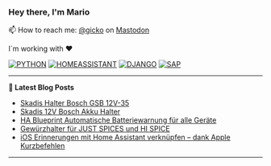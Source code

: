 ### Hey there, I'm Mario

📫 How to reach me: [@gicko](https://mastodon.online/@gicko) on <a rel="me" href="https://mastodon.online/@gicko">Mastodon</a>

I´m working with ❤️

[![PYTHON](https://img.shields.io/badge/Python-FFD43B?style=for-the-badge&logo=python&logoColor=blue)](https://www.python.org/) [![HOMEASSISTANT](https://img.shields.io/badge/Home%20Assistant-18BCF2?style=for-the-badge&logo=Home%20Assistant&logoColor=white)](https://www.home-assistant.io) [![DJANGO](https://img.shields.io/badge/Django-092E20?style=for-the-badge&logo=django&logoColor=green)](https://www.djangoproject.com) [![SAP](https://img.shields.io/badge/SAP-0FAAFF?style=for-the-badge&logo=sap&logoColor=white)](https://www.sap.com)

-------

**📝 Latest Blog Posts**

<!-- BLOG-POST-LIST:START -->
- [Skadis Halter Bosch GSB 12V-35](https://3ar.io/blog/skadis-halter-bosch-gsb-12v-35/)
- [Skadis 12V Bosch Akku Halter](https://3ar.io/blog/skadis-12v-bosch-akku-halter/)
- [HA Blueprint Automatische Batteriewarnung für alle Geräte](https://3ar.io/blog/automatische-batteriewarnung-fur-alle-gerate/)
- [Gewürzhalter für JUST SPICES und HI SPICE](https://3ar.io/blog/gewurzhalter-fur-just-spices-und-hi-spice/)
- [iOS Erinnerungen mit Home Assistant verknüpfen – dank Apple Kurzbefehlen](https://3ar.io/blog/ios-erinnerungen-mit-home-assistant-verknupfen-dan/)
<!-- BLOG-POST-LIST:END -->

-------
